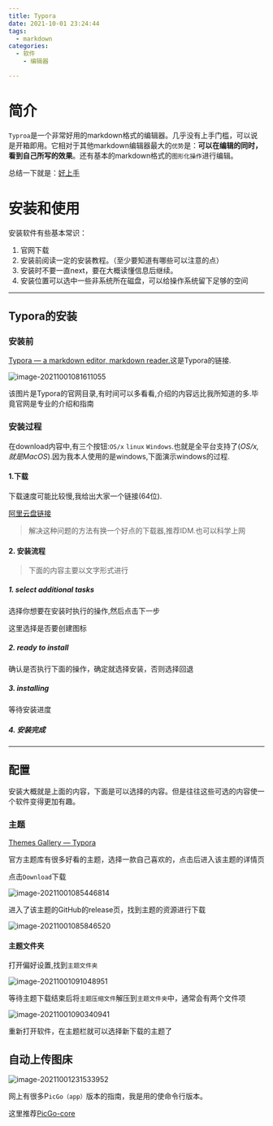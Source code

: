 ```yaml
---
title: Typora
date: 2021-10-01 23:24:44
tags:
  - markdown
categories:
  - 软件
    - 编辑器

---
```



# 简介

`Typroa`是一个非常好用的markdown格式的编辑器。几乎没有上手门槛，可以说是开箱即用。它相对于其他markdown编辑器最大的`优势`是：**可以在编辑的同时，看到自己所写的效果**。还有基本的markdown格式的`图形化操作`进行编辑。

总结一下就是：<u>好上手</u>

# 安装和使用

安装软件有些基本常识：

1. 官网下载
2. 安装前阅读一定的安装教程。（至少要知道有哪些可以注意的点）
3. 安装时不要一直next，要在大概读懂信息后继续。
4. 安装位置可以选中一些非系统所在磁盘，可以给操作系统留下足够的空间

---

## Typora的安装

### 安装前

[Typora — a markdown editor, markdown reader.](https://typora.io/)这是Typora的链接.

![image-20211001081611055](https://gitee.com/jankin-z/img/raw/master/img/image-20211001081611055.png)

该图片是Typora的官网目录,有时间可以多看看,介绍的内容远比我所知道的多.毕竟官网是专业的介绍和指南

### 安装过程

在download内容中,有三个按钮:`OS/x` `linux` `Windows`.也就是全平台支持了(*OS/x,就是MacOS*).因为我本人使用的是windows,下面演示windows的过程.

#### 1.下载

下载速度可能比较慢,我给出大家一个链接(64位).

[阿里云盘链接](https://www.aliyundrive.com/s/sMXMf4JvKPK)

> 解决这种问题的方法有换一个好点的下载器,推荐IDM.也可以科学上网

#### 2. 安装流程

> 下面的内容主要以文字形式进行

##### 1. select additional tasks

选择你想要在安装时执行的操作,然后点击下一步

这里选择是否要创建图标

##### 2. ready to install
确认是否执行下面的操作，确定就选择安装，否则选择回退
##### 3. installing
等待安装进度
##### 4. 安装完成



---

## 配置

安装大概就是上面的内容，下面是可以选择的内容。但是往往这些可选的内容使一个软件变得更加有趣。

### 主题

[Themes Gallery — Typora](https://theme.typora.io/)

官方主题库有很多好看的主题，选择一款自己喜欢的，点击后进入该主题的详情页

点击`Download`下载

![image-20211001085446814](https://gitee.com/jankin-z/img/raw/master/img/image-20211001085446814.png)

进入了该主题的GitHub的release页，找到主题的资源进行下载

![image-20211001085846520](https://gitee.com/jankin-z/img/raw/master/img/image-20211001085846520.png)

#### 主题文件夹

打开偏好设置,找到`主题文件夹`

![image-20211001091048951](https://gitee.com/jankin-z/img/raw/master/img/image-20211001091048951.png)

等待主题下载结束后将`主题压缩文件`解压到`主题文件夹`中，通常会有两个文件项

![image-20211001090340941](https://gitee.com/jankin-z/img/raw/master/img/image-20211001090340941.png)

重新打开软件，在主题栏就可以选择新下载的主题了

## 自动上传图床

![image-20211001231533952](https://gitee.com/jankin-z/img/raw/master/img/image-20211001231533952.png)

网上有很多P`icGo（app）`版本的指南，我是用的使命令行版本。

这里推荐[PicGo-core](https://blog.csdn.net/jaymie1023/article/details/105361168)

